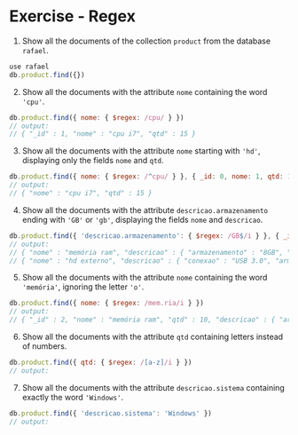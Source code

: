 # Exercise - Regex

1. Show all the documents of the collection `product` from the database `rafael`.

```javascript
use rafael
db.product.find({})
```

2. Show all the documents with the attribute `nome` containing the word `'cpu'`.

```javascript
db.product.find({ nome: { $regex: /cpu/ } })
// output:
// { "_id" : 1, "nome" : "cpu i7", "qtd" : 15 }
```

3. Show all the documents with the attribute `nome` starting with `'hd'`, displaying only the fields `nome` and `qtd`.

```javascript
db.product.find({ nome: { $regex: /^cpu/ } }, { _id: 0, nome: 1, qtd: 1 })
// output:
// { "nome" : "cpu i7", "qtd" : 15 }
```

4. Show all the documents with the attribute `descricao.armazenamento` ending with `'GB'` or `'gb'`, displaying the fields `nome` and `descricao`.

```javascript
db.product.find({ 'descricao.armazenamento': { $regex: /GB$/i } }, { _id: 0, nome: 1, descricao: 1 })
// output:
// { "nome" : "memória ram", "descricao" : { "armazenamento" : "8GB", "tipo" : "DDR4" } }
// { "nome" : "hd externo", "descricao" : { "conexao" : "USB 3.0", "armazenamento" : "500GB", "sistema" : [ "Windows 10", "Windows 8", "Windows 7", "Linux" ] } }
```

5. Show all the documents with the attribute `nome` containing the word `'memória'`, ignoring the letter `'o'`.

```javascript
db.product.find({ nome: { $regex: /mem.ria/i } })
// output:
// { "_id" : 2, "nome" : "memória ram", "qtd" : 10, "descricao" : { "armazenamento" : "8GB", "tipo" : "DDR4" } }
```

6. Show all the documents with the attribute `qtd` containing letters instead of numbers.

```javascript
db.product.find({ qtd: { $regex: /[a-z]/i } })
// output:
```

7. Show all the documents with the attribute `descricao.sistema` containing exactly the word `'Windows'`.

```javascript
db.product.find({ 'descricao.sistema': 'Windows' })
// output:
```

